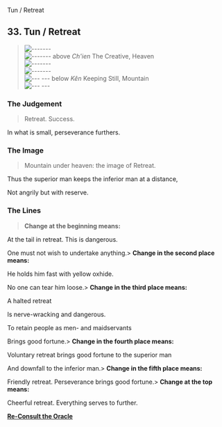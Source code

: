 Tun / Retreat
## 33. Tun / Retreat
> ![-------](../images/yangU.gif)   
> ![-------](../images/yangU.gif) above _Ch'ien_ The Creative, Heaven  
> ![-------](../images/yangU.gif)   
> ![-------](../images/yangU.gif)   
> ![--- ---](../images/yinU.gif) below _Kên_ Keeping Still, Mountain  
> ![--- ---](../images/yinU.gif)
### The Judgement
> Retreat. Success.  
>  In what is small, perseverance furthers.
### The Image
> Mountain under heaven: the image of Retreat.  
>  Thus the superior man keeps the inferior man at a distance,  
>  Not angrily but with reserve.
### The Lines
> **Change at the beginning means:**  
>  At the tail in retreat. This is dangerous.  
>  One must not wish to undertake anything.> **Change in the second place means:**  
>  He holds him fast with yellow oxhide.  
>  No one can tear him loose.> **Change in the third place means:**  
>  A halted retreat  
>  Is nerve-wracking and dangerous.  
>  To retain people as men- and maidservants  
>  Brings good fortune.> **Change in the fourth place means:**  
>  Voluntary retreat brings good fortune to the superior man  
>  And downfall to the inferior man.> **Change in the fifth place means:**  
>  Friendly retreat. Perseverance brings good fortune.> **Change at the top means:**  
>  Cheerful retreat. Everything serves to further.

**[Re-Consult the Oracle](../index.html)**

